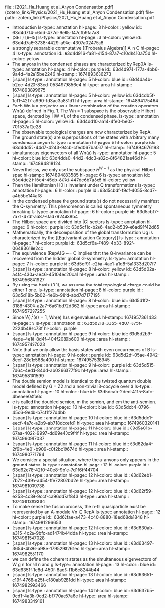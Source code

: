 file:: [2021_Hu_Huang et al_Anyon Condensation.pdf](zotero_link/Physics/2021_Hu_Huang et al_Anyon Condensation.pdf)
file-path:: zotero_link/Physics/2021_Hu_Huang et al_Anyon Condensation.pdf

- Introduction
  ls-type:: annotation
  hl-page:: 3
  hl-color:: yellow
  id:: 63d4d714-c6dd-477d-9e65-f47cfb9fa7a8
- (SET) [9–15]
  ls-type:: annotation
  hl-page:: 3
  hl-color:: yellow
  id:: 63d4d7a6-3738-4429-a94e-4307a02475a8
- a strongly separable commutative [[Frobenius Algebra]] A in C
  hl-page:: 4
  ls-type:: annotation
  id:: 63d4d916-fa81-4154-87a7-c10d8410a75d
  hl-color:: yellow
- The anyons in the condensed phases are characterized by Rep0A
  ls-type:: annotation
  hl-page:: 4
  hl-color:: purple
  id:: 63d4d974-177a-4bb6-9a4d-4a2a15be2246
  hl-stamp:: 1674893686273
- [:span]
  ls-type:: annotation
  hl-page:: 5
  hl-color:: blue
  id:: 63d4da4b-b2ce-4d20-83cd-0534979856e4
  hl-type:: area
  hl-stamp:: 1674893899675
- [:span]
  ls-type:: annotation
  hl-page:: 5
  hl-color:: yellow
  id:: 63d4db5f-1cf1-42f7-a990-fd3ac3a831d1
  hl-type:: area
  hl-stamp:: 1674894175464
- Each Wn is a projector as a linear combination of the creation operators Wn(a) defined in Fig. 1. The Wn = 1 subspace is the observable Hilbert space, denoted by HW =1, of the condensed phase.
  ls-type:: annotation
  hl-page:: 5
  hl-color:: yellow
  id:: 63d4dd10-aa14-4fe0-be03-701537af2e28
- The observable topological charges are now characterized by RepA. The ground state(s) are superpositions of the states with arbitrary many condensate anyon
  ls-type:: annotation
  hl-page:: 5
  hl-color:: purple
  id:: 63d4dd52-44d7-4243-94cb-cfed067ba067
  hl-stamp:: 1674894676193
- simultaneous eigenvectors of all Wn(a)
  ls-type:: annotation
  hl-page:: 5
  hl-color:: blue
  id:: 63d4dde0-44d2-4dc3-a82c-8f64821ae46d
  hl-stamp:: 1674894818124
- Nevertheless, we only use the subspace $H^{W=1}$ as the physical Hilbert spac
  hl-stamp:: 1674894883585
  hl-page:: 6
  ls-type:: annotation
  id:: 63d4de21-16c4-45eb-807d-447dc6b7a3e5
  hl-color:: yellow
- Then the Hamiltonian H0 is invariant under Q transformations
  ls-type:: annotation
  hl-page:: 6
  hl-color:: purple
  id:: 63d5cbdf-f9cf-4055-8cd7-a4b5be144af8
- In the condensed phase the ground state(s) do not necessarily manifest the Q-symmetry. This phenomenon is called spontaneous symmetry breaking
  ls-type:: annotation
  hl-page:: 6
  hl-color:: purple
  id:: 63d5cbf7-7a71-47df-aa87-0ad7924d38b4
- The Hilbert space are divided into |G| sectors
  ls-type:: annotation
  hl-page:: 6
  hl-color:: purple
  id:: 63d5cf1c-b2e6-4ad2-b539-e6ad91f42d65
- Mathematically, the decomposition of the global transformation Ug is characterized by the [[Equivariantization Category]]
  ls-type:: annotation
  hl-page:: 7
  hl-color:: purple
  id:: 63d5cf6a-7489-4b33-892f-06483618e2cc
- The equivalence (RepA)G ∼= C implies that the Q-invariance can be recovered from the hidden global G-symmetry.
  ls-type:: annotation
  hl-page:: 7
  hl-color:: purple
  id:: 63d5cf91-c2ba-4ae1-a1d8-5a1333d207f7
- [:span]
  ls-type:: annotation
  hl-page:: 8
  hl-color:: yellow
  id:: 63d5d02a-a4f4-430a-ae46-45104ed20ca1
  hl-type:: area
  hl-stamp:: 1674956841927
- By using the basis (3.1), we assume the total topological charge could be either 1 or e.
  ls-type:: annotation
  hl-page:: 8
  hl-color:: purple
  id:: 63d5d18b-5b02-4e6b-98fd-abd7d7177195
- [:span]
  ls-type:: annotation
  hl-page:: 8
  hl-color:: blue
  id:: 63d5d1f2-3188-4304-a2a7-6a61bd72d362
  hl-type:: area
  hl-stamp:: 1674957297255
- Since $W^2_n(e)=1$, Wn(e) has eigenvalues±1.
  hl-stamp:: 1674957361433
  hl-page:: 9
  ls-type:: annotation
  id:: 63d5d218-3355-4d07-875f-2224b48ec73f
  hl-color:: purple
- [:span]
  ls-type:: annotation
  hl-page:: 9
  hl-color:: blue
  id:: 63d5d2b9-4ede-4e18-8d4f-404f2089b600
  hl-type:: area
  hl-stamp:: 1674957497023
- Note that we only allow the basis states with even occurrences of B
  ls-type:: annotation
  hl-page:: 9
  hl-color:: purple
  id:: 63d5d2df-05ae-4942-8ecf-28e1c568a400
  hl-stamp:: 1674957538945
- [:span]
  ls-type:: annotation
  hl-page:: 9
  hl-color:: purple
  id:: 63d5d515-7d64-4edd-84dd-ab0266377f9c
  hl-type:: area
  hl-stamp:: 1674958101599
- The double semion model is identical to the twisted quantum double model defined by G = Z2 and a non-trivial 3-cocycle over G
  ls-type:: annotation
  hl-page:: 10
  hl-color:: blue
  id:: 63d5dcab-2ded-4115-8afc-4beaee04fa6c
- e is called the doubled semion, m the semion, and em the anti-semion.
  ls-type:: annotation
  hl-page:: 10
  hl-color:: blue
  id:: 63d5dcb4-0796-45c6-9e4b-b7cf1f27d4bb
- [:span]
  ls-type:: annotation
  hl-page:: 10
  hl-color:: blue
  id:: 63d5ddc1-eecf-4a7d-a2b9-ab718dccefd1
  hl-type:: area
  hl-stamp:: 1674960320141
- [:span]
  ls-type:: annotation
  hl-page:: 11
  hl-color:: blue
  id:: 63d5e01b-67aa-4022-9997-dd69e40c9f4f
  hl-type:: area
  hl-stamp:: 1674960917037
- [:span]
  ls-type:: annotation
  hl-page:: 11
  hl-color:: blue
  id:: 63d62da4-2f9b-4e01-b909-c0f2bc19674d
  hl-type:: area
  hl-stamp:: 1674980771794
- We consider a special situation, where the a-anyons only appears in the ground states.
  ls-type:: annotation
  hl-page:: 12
  hl-color:: purple
  id:: 63d62e78-42f0-40e8-9b1e-7d1f6ff44704
- [:span]
  ls-type:: annotation
  hl-page:: 12
  hl-color:: blue
  id:: 63d62eb1-7b72-439a-a454-ffe72802bd2e
  hl-type:: area
  hl-stamp:: 1674981039738
- [:span]
  ls-type:: annotation
  hl-page:: 12
  hl-color:: blue
  id:: 63d62f59-e253-4c39-9ccf-ca96dd7af843
  hl-type:: area
  hl-stamp:: 1674981209284
- To make sense the fusion process, the n-th quasiparticle must be represented by an A-module Vn ∈ RepA
  ls-type:: annotation
  hl-page:: 12
  hl-color:: purple
  id:: 63d62fae-a473-4c40-8880-18ed68da1848
  hl-stamp:: 1674981296653
- [:span]
  ls-type:: annotation
  hl-page:: 12
  hl-color:: blue
  id:: 63d630ab-a315-4c2a-9bfc-ad1474b44dda
  hl-type:: area
  hl-stamp:: 1674981547028
- [:span]
  ls-type:: annotation
  hl-page:: 13
  hl-color:: blue
  id:: 63d63497-3654-4b36-a98e-1795298261ec
  hl-type:: area
  hl-stamp:: 1674982551170
- we can define the coherent states as the simultaneous eigenvectors of W g n for all n and g
  ls-type:: annotation
  hl-page:: 13
  hl-color:: blue
  id:: 63d6351f-1c8d-450f-8ad6-f1b6c8244b44
- [:span]
  ls-type:: annotation
  hl-page:: 13
  hl-color:: blue
  id:: 63d63651-c19f-4768-a25f-c180ab9281dd
  hl-type:: area
  hl-stamp:: 1674982993466
- [:span]
  ls-type:: annotation
  hl-page:: 14
  hl-color:: blue
  id:: 63d637b5-9cd1-4a3b-9cd2-bf770ae57a6e
  hl-type:: area
  hl-stamp:: 1674983349161